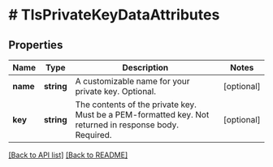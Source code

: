 # # TlsPrivateKeyDataAttributes

## Properties

Name | Type | Description | Notes
------------ | ------------- | ------------- | -------------
**name** | **string** | A customizable name for your private key. Optional. | [optional] 
**key** | **string** | The contents of the private key. Must be a PEM-formatted key. Not returned in response body. Required. | [optional] 


[[Back to API list]](../../README.md#endpoints) [[Back to README]](../../README.md)
